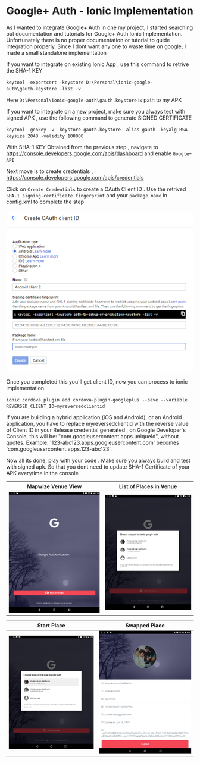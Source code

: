 # Google+ Auth - Ionic Implementation
 
As I wanted to integrate Google+ Auth in one my project, I started searching out documentation and tutorials for Google+ Auth Ionic Implementation. Unfortunately there is no proper documentation or tutorial to guide integration properly. Since I dont want any one to waste time on google, I made a small standalone implementation

If you want to integrate on existing Ionic App , use this command to retrive the SHA-1 KEY

  `keytool -exportcert -keystore D:\Personal\ionic-google-auth\gauth.keystore -list -v`
  
Here `D:\Personal\ionic-google-auth\gauth.keystore` is path to my APK 

If you want to integrate on a new project, make sure you always test with signed APK , use the following command to generate SIGNED CERTIFICATE

 `keytool -genkey -v -keystore gauth.keystore -alias gauth -keyalg RSA -keysize 2048 -validity 100000`
 

 With SHA-1 KEY Obtained from the previous step , navigate to https://console.developers.google.com/apis/dashboard and enable `Google+ API
` 

Next move is to create credentials , https://console.developers.google.com/apis/credentials

Click on `Create Credentials` to create a OAuth Client ID . Use the retrived `SHA-1 signing-certificate fingerprint` and your `package name` in config.xml to complete the step

![](https://github.com/VivekanandanS/ionic-google-auth/blob/master/src/assets/imgs/googel.png)

Once you completed this you'll get client ID, now you can process to ionic implementation.

`ionic cordova plugin add cordova-plugin-googleplus --save --variable REVERSED_CLIENT_ID=myreversedclientid `

If you are building a hybrid application (iOS and Android), or an Android application, you have to replace myreversedclientid with the reverse value of Client ID in your Release credential generated , on Google Developer's Console, this will be: "com.googleusercontent.apps.uniqueId", without quotes. Example: '123-abc123.apps.googleusercontent.com' becomes 'com.googleusercontent.apps.123-abc123'.

Now all its done, play with your code . Make sure you always build and test with signed apk. So that you dont need to update SHA-1 Certificate of your APK everytime in the console



Mapwize Venue View             |  List of Places in Venue
:-------------------------:|:-------------------------:
![](https://github.com/VivekanandanS/ionic-google-auth/blob/master/src/assets/imgs/1.png)  |  ![](https://github.com/VivekanandanS/ionic-google-auth/blob/master/src/assets/imgs/2.png)

Start Place            |  Swapped Place
:-------------------------:|:-------------------------:
![](https://github.com/VivekanandanS/ionic-google-auth/blob/master/src/assets/imgs/3.png)  |  ![](https://github.com/VivekanandanS/ionic-google-auth/blob/master/src/assets/imgs/4.png)


